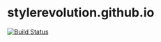 # stylerevolution.github.io 
[![Build Status](https://travis-ci.org/stylerevolution/stylerevolution.github.io.svg?branch=master)](https://travis-ci.org/stylerevolution/stylerevolution.github.io)
